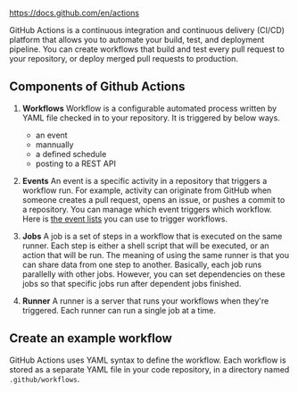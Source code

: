 https://docs.github.com/en/actions

GitHub Actions is a continuous integration and continuous delivery (CI/CD) platform that allows you to automate your build, test, and deployment pipeline. You can create workflows that build and test every pull request to your repository, or deploy merged pull requests to production.

## Components of Github Actions
1. **Workflows**
    Workflow is a configurable automated process written by YAML file checked in to your repository. It is triggered by below ways.
    - an event
    - mannually
    - a defined schedule
    - posting to a REST API

2. **Events**
    An event is a specific activity in a repository that triggers a workflow run. For example, activity can originate from GitHub when someone creates a pull request, opens an issue, or pushes a commit to a repository. You can manage which event triggers which workflow. Here is [the event lists](https://docs.github.com/en/actions/using-workflows/events-that-trigger-workflows) you can use to trigger workflows.

3. **Jobs**
   A job is a set of steps in a workflow that is executed on the same runner. Each step is either a shell script that will be executed, or an action that will be run. The meaning of using the same runner is that you can share data from one step to another. Basically, each job runs parallelly with other jobs. However, you can set dependencies on these jobs so that specific jobs run after dependent jobs finished. 

4. **Runner**
    A runner is a server that runs your workflows when they're triggered. Each runner can run a single job at a time.

## Create an example workflow

GitHub Actions uses YAML syntax to define the workflow. Each workflow is stored as a separate YAML file in your code repository, in a directory named `.github/workflows`.